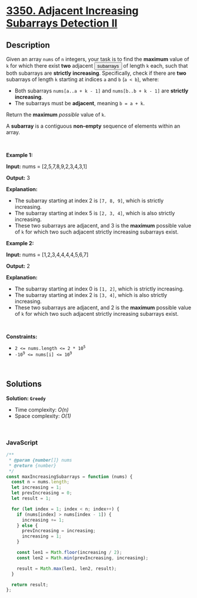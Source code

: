 # [3350. Adjacent Increasing Subarrays Detection II](https://leetcode.com/problems/adjacent-increasing-subarrays-detection-ii)

## Description

<div class="elfjS" data-track-load="description_content"><p>Given an array <code>nums</code> of <code>n</code> integers, your task is to find the <strong>maximum</strong> value of <code>k</code> for which there exist <strong>two</strong> adjacent <span data-keyword="subarray-nonempty" class=" cursor-pointer relative text-dark-blue-s text-sm"><button type="button" aria-haspopup="dialog" aria-expanded="false" aria-controls="radix-:r1n:" data-state="closed" class="">subarrays</button></span> of length <code>k</code> each, such that both subarrays are <strong>strictly</strong> <strong>increasing</strong>. Specifically, check if there are <strong>two</strong> subarrays of length <code>k</code> starting at indices <code>a</code> and <code>b</code> (<code>a &lt; b</code>), where:</p>

<ul>
	<li>Both subarrays <code>nums[a..a + k - 1]</code> and <code>nums[b..b + k - 1]</code> are <strong>strictly increasing</strong>.</li>
	<li>The subarrays must be <strong>adjacent</strong>, meaning <code>b = a + k</code>.</li>
</ul>

<p>Return the <strong>maximum</strong> <em>possible</em> value of <code>k</code>.</p>

<p>A <strong>subarray</strong> is a contiguous <b>non-empty</b> sequence of elements within an array.</p>

<p>&nbsp;</p>
<p><strong class="example">Example 1:</strong></p>

<div class="example-block">
<p><strong>Input:</strong> <span class="example-io">nums = [2,5,7,8,9,2,3,4,3,1]</span></p>

<p><strong>Output:</strong> <span class="example-io">3</span></p>

<p><strong>Explanation:</strong></p>

<ul>
	<li>The subarray starting at index 2 is <code>[7, 8, 9]</code>, which is strictly increasing.</li>
	<li>The subarray starting at index 5 is <code>[2, 3, 4]</code>, which is also strictly increasing.</li>
	<li>These two subarrays are adjacent, and 3 is the <strong>maximum</strong> possible value of <code>k</code> for which two such adjacent strictly increasing subarrays exist.</li>
</ul>
</div>

<p><strong class="example">Example 2:</strong></p>

<div class="example-block">
<p><strong>Input:</strong> <span class="example-io">nums = [1,2,3,4,4,4,4,5,6,7]</span></p>

<p><strong>Output:</strong> <span class="example-io">2</span></p>

<p><strong>Explanation:</strong></p>

<ul>
	<li>The subarray starting at index 0 is <code>[1, 2]</code>, which is strictly increasing.</li>
	<li>The subarray starting at index 2 is <code>[3, 4]</code>, which is also strictly increasing.</li>
	<li>These two subarrays are adjacent, and 2 is the <strong>maximum</strong> possible value of <code>k</code> for which two such adjacent strictly increasing subarrays exist.</li>
</ul>
</div>

<p>&nbsp;</p>
<p><strong>Constraints:</strong></p>

<ul>
	<li><code>2 &lt;= nums.length &lt;= 2 * 10<sup>5</sup></code></li>
	<li><code>-10<sup>9</sup> &lt;= nums[i] &lt;= 10<sup>9</sup></code></li>
</ul>
</div>

<p>&nbsp;</p>

## Solutions

**Solution: `Greedy`**

- Time complexity: <em>O(n)</em>
- Space complexity: <em>O(1)</em>

<p>&nbsp;</p>

### **JavaScript**

```js
/**
 * @param {number[]} nums
 * @return {number}
 */
const maxIncreasingSubarrays = function (nums) {
  const n = nums.length;
  let increasing = 1;
  let prevIncreasing = 0;
  let result = 1;

  for (let index = 1; index < n; index++) {
    if (nums[index] > nums[index - 1]) {
      increasing += 1;
    } else {
      prevIncreasing = increasing;
      increasing = 1;
    }

    const len1 = Math.floor(increasing / 2);
    const len2 = Math.min(prevIncreasing, increasing);

    result = Math.max(len1, len2, result);
  }

  return result;
};
```
